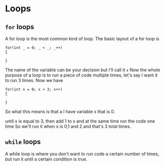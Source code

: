 # Loops
## `for` loops
A for loop is the most common kind of loop.
The basic layout of a for loop is 
```
for(int _ = 0; _ < _; _++)
{
  
}
```
The name of the variable can be your decision but I'll call it `x`
Now the whole purpose of a loop is to run a piece of code multiple times, let's say I want it to run 3 times.
Now we have 
```
for(int x = 0; x < 3; x++)
{

}
```
So what this means is that a I have variable x that is 0.

until x is equal to 3, then add 1 to x and at the same time run the code one time
So we'll run it when x is 0,1 and 2 and that's 3 total times.
## `while` loops
A while loop is where you don't want to run code a certain number of times, but run it until a certain condition is true.
